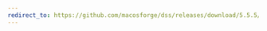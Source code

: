 ```yaml
---
redirect_to: https://github.com/macosforge/dss/releases/download/5.5.5/StreamingProxy-5.5.5-Linux.tar.gz
---
```

